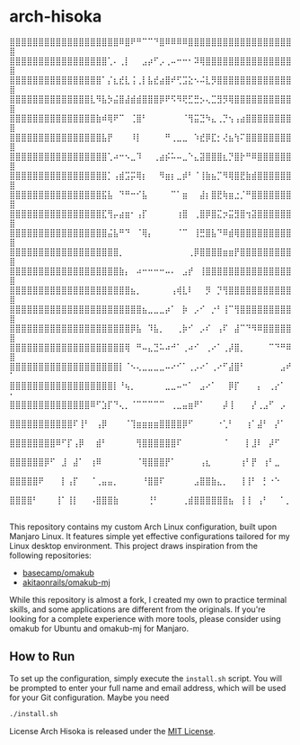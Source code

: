 # arch-hisoka

⣿⣿⣿⣿⣿⣿⣿⣿⣿⣿⣿⣿⣿⣿⣿⣿⣿⣿⣿⠿⣿⠟⠛⠉⠉⠙⣿⠿⠿⠿⠿⣿⣿⣿⣿⣿⣿⣿⣿⣿⣿⣿⣿⣿⣿⣿⣿⣿⣿⣿
⣿⣿⣿⣿⣿⣿⣿⣿⣿⣿⣿⣿⣿⣿⣿⣿⣿⢁⠄⢀⡇⠀⠀⣠⡴⠋⡠⢀⠤⠒⠒⠂⠽⢿⣿⣿⣿⣿⣿⣿⣿⣿⣿⣿⣿⣿⣿⣿⣿⣿
⣿⣿⣿⣿⣿⣿⣿⣿⣿⣿⣿⣿⣿⣿⣿⣿⠁⡌⣆⣞⣇⢨⢀⡇⣧⣞⣴⣿⠞⢋⣩⣕⠢⠬⣇⡻⣿⣿⣿⣿⣿⣿⣿⣿⣿⣿⣿⣿⣿⣿
⣿⣿⣿⣿⣿⣿⣿⣿⣿⣿⣿⣿⣿⣿⣇⠻⣧⡳⣬⣿⣼⣾⣾⣿⣿⣿⡿⠟⠫⠻⢟⣋⣛⡢⢄⣉⣻⡻⢿⣿⣿⣿⣿⣿⣿⣿⣿⣿⣿⣿
⣿⣿⣿⣿⣿⣿⣿⣿⣿⣿⣿⣿⣿⣿⣿⣷⠾⢿⠟⠉⠀⢈⣿⠃⠀⠀⠀⠀⠀⠀⠈⢻⣭⣙⠳⣄⢀⡙⢢⢠⣴⣿⣿⣿⣿⣿⣿⣿⣿⣿
⣿⣿⣿⣿⣿⣿⣿⣿⣿⣿⣿⣿⣿⣿⣿⣿⣧⡟⠀⠀⠀⠸⡇⠀⠀⠀⠀⠛⢀⣀⣀⠀⠱⣞⡿⣏⡂⢜⣦⢳⠍⣿⣿⣿⣿⣿⣿⣿⣿⣿
⣿⣿⣿⣿⣿⣿⣿⣿⣿⣿⣿⣿⣿⣿⣿⣿⣿⢁⠴⠒⠢⣀⠹⠀⠀⢀⣴⡮⠥⠤⣀⠑⣄⣽⣿⣿⣿⣆⡙⣿⡗⠛⠿⣿⣿⣿⣿⣿⣿⣿
⣿⣿⣿⣿⣿⣿⣿⣿⣿⣿⣿⣿⣿⣿⣿⣿⣿⡁⢠⣾⣩⡭⢿⡆⠀⠀⠻⣶⡆⣀⡾⠃⠈⢸⣷⣦⡉⠻⢿⣿⣟⣷⣾⣿⣿⣿⣿⣿⣿⣿
⣿⣿⣿⣿⣿⣿⣿⣿⣿⣿⣿⣿⣿⣿⣿⣿⣯⣧⠀⠙⠛⠒⠊⣧⠀⠀⠀⠀⠉⠁⣶⠀⠀⣼⡆⣿⣟⢷⣶⣐⡈⠛⣿⣿⣿⣿⣿⣿⣿⣿
⣿⣿⣿⣿⣿⣿⣿⣿⣿⣿⣿⣿⣿⣿⣿⣿⣏⢻⡤⣴⣶⠂⢠⡏⠀⠀⠀⠀⠀⢰⣿⠀⢀⣿⡿⣿⣍⡲⣭⣻⣿⢲⣽⣿⣿⣿⣿⣿⣿⣿
⣿⣿⣿⣿⣿⣿⣿⣿⣿⣿⣿⣿⣿⣿⣿⣿⣿⣬⣧⠛⠙⠀⠈⢿⡄⠀⠀⠀⠀⠈⠉⠀⢸⣛⣿⣧⠙⠿⣾⢿⣿⣿⣿⣿⣿⣿⣿⣿⣿⣿
⣿⣿⣿⣿⣿⣿⣿⣿⣿⣿⣿⣿⣿⣿⣿⣿⣿⣿⣿⡀⠀⠀⠀⠀⠀⠀⠀⠀⠀⠀⠀⢀⡿⣿⣿⣿⣿⣶⣶⡟⣿⣿⣿⣿⣿⣿⣿⣿⣿⣿
⣿⣿⣿⣿⣿⣿⣿⣿⣿⣿⣿⣿⣿⣿⣿⣿⣿⣿⣿⣷⡄⠀⠴⠒⠒⠒⠒⠤⠄⠀⣠⡞⠀⢸⣿⣿⣿⣿⣿⣿⣿⣿⣿⣿⣿⣿⣿⣿⣿⣿
⣿⣿⣿⣿⣿⣿⣿⣿⣿⣿⣿⣿⣿⣿⣿⣿⣿⣿⣿⣿⣿⣦⡀⠀⠀⠀⠀⠀⢠⢾⣇⠇⠀⠀⡻⠀⡙⢻⣿⣿⣿⣿⣿⣿⣿⣿⣿⣿⣿⣿
⣿⣿⣿⣿⣿⣿⣿⣿⣿⣿⣿⣿⣿⣿⣿⣿⣿⣿⣿⣿⣿⣿⣿⣦⣀⣀⣀⡴⠁⠀⡷⠀⡠⠊⠀⡐⠃⢸⠉⢻⣿⣿⣿⣿⣿⣿⣿⣿⣿⣿
⣿⣿⣿⣿⣿⣿⣿⣿⣿⣿⣿⣿⣿⣿⣿⣿⣿⣿⣿⣿⣿⡿⣧⠀⠹⣧⡀⠀⠀⢀⡷⠊⠀⡠⠎⠀⢠⠏⠀⣼⠉⠙⠻⠿⣿⣿⣿⣿⣿⣿
⣿⣿⣿⣿⣿⣿⣿⣿⣿⣿⣿⣿⣿⣿⣿⣿⣿⣿⣿⣿⢿⠀⠛⠤⣄⣙⠥⠴⠚⠁⢀⠴⠊⠀⢀⠔⠁⢀⡼⣿⡀⠀⠀⠀⠀⠉⠙⠛⠿⣿
⣿⣿⣿⣿⣿⣿⣿⣿⣿⣿⣿⣿⣿⣿⣿⣿⣿⣿⣿⡇⠈⠢⢄⣀⣀⣀⣀⠤⠔⠊⠁⢀⡠⠔⠁⢀⠔⠋⣼⣿⠃⠀⠀⠀⠀⠀⠀⣠⠞⠁
⣿⣿⣿⣿⣿⣿⣿⣿⣿⣿⣿⣿⣿⣿⣿⣿⣿⣿⡇⠘⢦⡀⠀⠀⠀⠀⠀⣀⣀⠤⠒⠁⠀⣠⠔⠁⠀⠀⡿⡏⠀⠀⠀⡄⠀⢀⡔⠁⠀⠂
⣿⣿⣿⣿⣿⣿⣿⣿⣿⣿⣿⣿⣿⣿⠿⠋⣱⡏⠙⢄⡀⠈⠉⠉⠉⠉⠉⠀⢀⣀⣤⣶⠟⠁⠀⠀⠀⡼⢸⠀⠀⠀⡜⢀⣠⠋⠀⡠⠀⠀
⣿⣿⣿⣿⣿⣿⣿⣿⣿⣿⣿⠏⢸⠃⠀⢠⡿⠀⠀⠀⠈⢹⣶⣶⣶⣶⣿⣿⣿⣿⡿⠋⠀⠀⠀⠀⠐⢁⠃⠀⠀⢰⠁⣼⠃⠀⡜⠁⠀⠀
⣿⣿⣿⣿⣿⣿⣿⣿⠿⠋⡏⢠⡿⠀⠀⣾⠃⠀⠀⠀⠀⠀⢻⣿⣿⣿⣿⣿⣿⠏⠀⠀⠀⠀⠀⠀⠀⠈⠀⠀⠀⡇⣸⠇⠀⡼⠋⠀⠀⠀
⣿⣿⣿⣿⣿⣿⡿⠋⠀⣸⠀⣼⠁⠀⢰⠿⠀⠀⠀⠀⠀⠀⠈⢿⣿⣿⣿⡟⠁⠀⠀⠀⠀⢠⣆⠀⠀⠀⠀⠀⢰⠃⡟⠀⢰⠃⣀⠀⠀⠀
⣿⣿⣿⣿⣿⠟⠀⠀⠀⡇⢠⡏⠀⠀⠈⢀⣤⣤⡀⠀⠀⠀⠀⠘⣿⣿⠏⠀⠀⠀⠀⠀⣠⣿⣿⣷⣄⡀⠀⠀⢸⢸⠃⠀⡃⠐⠑⠀⠀⠀
⣿⣿⣿⣿⠃⠀⠀⠀⢸⠁⢸⡇⠀⠀⠠⣿⣿⣿⣷⠀⠀⠀⠀⠀⢘⠃⠀⠀⠀⠀⢀⣾⣿⣿⣿⣿⣿⣿⣦⠀⢸⢸⠀⢠⠃⠀⠀⠁⡀⠀

This repository contains my custom Arch Linux configuration, built upon Manjaro Linux. It features simple yet effective configurations tailored for my Linux desktop environment. This project draws inspiration from the following repositories:

- [basecamp/omakub](https://github.com/basecamp/omakub)
- [akitaonrails/omakub-mj](https://github.com/akitaonrails/omakub-mj)

While this repository is almost a fork, I created my own to practice terminal skills, and some applications are different from the originals. If you're looking for a complete experience with more tools, please consider using omakub for Ubuntu and omakub-mj for Manjaro.


## How to Run

To set up the configuration, simply execute the `install.sh` script. You will be prompted to enter your full name and email address, which will be used for your Git configuration. Maybe you need 

```bash
./install.sh
```

License
Arch Hisoka is released under the [MIT License](https://opensource.org/license/MIT).
